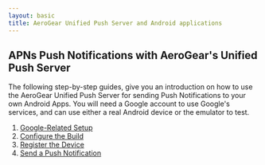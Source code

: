 ```yaml
---
layout: basic
title: AeroGear Unified Push Server and Android applications
---
```


## APNs Push Notifications with AeroGear's Unified Push Server

The following step-by-step guides, give you an introduction on how to use the AeroGear Unified Push Server for sending Push Notifications to your own Android Apps. You will need a Google account to use Google's services, and can use either a real Android device or the emulator to test.

1. [Google-Related Setup](google-setup)
1. [Configure the Build](build-config)
1. [Register the Device](register-device)
1. [Send a Push Notification](push-notification)
